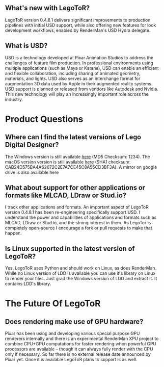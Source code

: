 ## What's new with LegoToR?
LegoToR version 0.4.8.1 delivers significant improvements to production pipelines with initial USD support, while also offering new features for look development workflows, enabled by RenderMan's USD Hydra delegate.

## What is USD?
USD is a technology developed at Pixar Animation Studios to address the challenges of feature film production. In professional environments using multiple applications (such as Maya or Katana), USD can enable an efficient and flexible collaboration, including sharing of animated geometry, materials, and lights. USD also serves as an interchange format for augmentation 3D data used by Apple in their augmented reality systems. USD support is planned or released from vendors like Autodesk and Nvidia. This new technology will play an increasingly important role across the industry.

# Product Questions

## Where can I find the latest versions of Lego Digital Designer?
The Windows version is still available [here](https://www.lego.com/assets/franchisesites/ldd/installer/setupldd-pc-4_3_12.exe) (MD5 Checksum: 1234).
The macOS version version is still available [here](https://www.lego.com/assets/franchisesites/ldd/installer/SetupLDD-MAC-4_3_11.zip) (SHA1 checksum: CAB24D575BA4A62672C2E7A7CE45C8A55CD3BF3A).
A mirror on google drive is also available here

## What about support for other applications or formats like MLCAD, LDraw or Stud.io?

I track other applications and formats. An important aspect of LegoToR version 0.4.8.1 has been re-engineering specifically support USD. I understand the power and capabilities of applications and formats such as MLCAD, LDraw or Stud.io, and the strong interest in them. As LegoTor is completely open-source I encourage a fork or pull requests to make that happen.

## Is Linux supported in the latest version of LegoToR?
Yes. LegoToR uses Python and should work on Linux, as does RenderMan. While no Linux version of LDD is available you can use it's library on Linux to render your files. Just grad the Windows version of LDD and extract it. It contains LDD's library. 

# The Future Of LegoToR
## Does rendering make use of GPU hardware?
Pixar has been using and developing various special purpose GPU renderers internally and there is an experimental RenderMan XPU project to combine CPU+GPU computations for faster rendering when powerful GPU processors are available – though it can always fully render with the CPU only if necessary. So far there is no external release date announced by Pixar yet. Once it is available LegoToR plans to support is as well.
